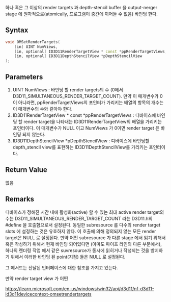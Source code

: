하나 혹은 그 이상의 render targets 과 depth-stencil buffer 을 output-nerger stage 에 원자적으로(atomically, 프로그램이 중간에 끼어들 수 없음) 바인딩 한다. 

## Syntax

```c++
void OMSetRenderTargets( 
	[in] UINT NumViews, 
	[in, optional] ID3D11RenderTargetView * const *ppRenderTargetViews, 
	[in, optional] ID3D11DepthStencilView *pDepthStencilView 
);
```

## Parameters

1. UINT NumViews : 바인딩 할 render targets의 수 (0에서 D3D11_SIMULTANEOUS_RENDER_TARGET_COUNT). 만약 이 매개변수가 0이 아니라면, ppRenderTargetViews의 포인터가 가리키는 배열의 항목의 개수는 이 매개변수의 수와 같아야 한다.
2. ID3D11RenderTargetView * const *ppRenderTargetViews : 디바이스에 바인딩 할  render target을 나타내는 ID3D11RenderTargetView의 배열을 가리키는 포인터이다. 이 매개변수가 NULL 이고 NumViews 가 0이면 render target 은 바인딩 되지 않는다.
3. ID3D11DepthStencilView *pDepthStencilView : 디바이스에 바인딩할 depth_stencil view를 표현하는 ID3D11DepthStencilView를 가리키는 포인터이다.

## Return Value

없음

## Remarks

디바이스가 정해진 시간 내에 활성화(active) 할 수 있는 최대 active render target의 수는 D3D11_SIMULTANEOUS_RENDER_TARGET_COUNT 라는 D3D11.h의 #define 을 호출함으로서 설정된다. 동일한 subresource 를 다수의 render target slots 에 설정하는 것은 유효하지 않다. 이 호출에 의해 정의되지 않는 모든 render target은 NULL 로 설정된다. 
만약 어떤 subresource 가 다른 stage 에서 읽기 위해서 혹은 작성하기 위해서 현재 바인딩 되어있다면 (아마도 파이프 라인의 다른 부분에서), 하나의 렌더링 작업 에서 같은 suvresource가 동시에 읽히거나 작성되는 것을 방지하기 위해서 이러한 바인딩 된 point(지점) 들은 NULL 로 설정된다. 

그 메서드는 전달된 인터페이스에 대한 참조를 가지고 있는다.

만약 render target view 가 어떤 



https://learn.microsoft.com/en-us/windows/win32/api/d3d11/nf-d3d11-id3d11devicecontext-omsetrendertargets